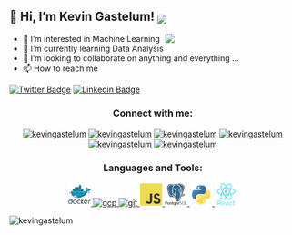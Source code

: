 <h2> 👋 Hi, I’m Kevin Gastelum! <img src="https://media.giphy.com/media/lRLzrbhmh5pFf4jOga/giphy.gif" height="40" style="vertical-align: text-bottom;"></h2> 
<img align='right' src="https://media.giphy.com/media/Yo83NpwkA17J1Jkkdk/giphy.gif" width="230">

- 👀 I’m interested in Machine Learning
- 🌱 I’m currently learning Data Analysis
- 💞️ I’m looking to collaborate on anything and everything ...
- 📫 How to reach me 

[![Twitter Badge](https://img.shields.io/badge/-@KevinGastelum77-1ca0f1?style=flat-square&labelColor=1ca0f1&logo=twitter&logoColor=white&link=https://twitter.com/intent/follow?screen_name=KevinGastelum77)](https://twitter.com/intent/follow?screen_name=KevinGastelum77) [![Linkedin Badge](https://img.shields.io/badge/-Kevin_Gastelum-blue?style=flat-square&logo=Linkedin&logoColor=white&link=https://www.linkedin.com/in/kevin-alexis-gastelum-navarrete/)](https://www.linkedin.com/in/kevin-alexis-gastelum-navarrete/)

<!--
KevinGastelum/KevinGastelum is a ✨ special ✨ repository because its `README.md` (this file) appears on your GitHub profile.
You can click the Preview link to take a look at your changes.

&label=PROFILE+VIEWS
-->

<!-- <p>&nbsp;<img align="center" src="https://github-readme-stats.vercel.app/api?username=kevingastelum&show_icons=true&locale=en" alt="kevingastelum" /></p> -->

<h3 align="center">Connect with me:</h3>
<p align="center">
<a href="https://kaggle.com/kevingastelum" target="blank"><img align="center" src="https://raw.githubusercontent.com/rahuldkjain/github-profile-readme-generator/master/src/images/icons/Social/kaggle.svg" alt="kevingastelum" height="30" width="40" /></a>
<a href="https://www.codechef.com/users/kevingastelum" target="blank"><img align="center" src="https://cdn.jsdelivr.net/npm/simple-icons@3.1.0/icons/codechef.svg" alt="kevingastelum" height="30" width="40" /></a>
<a href="https://www.hackerrank.com/kevingastelum" target="blank"><img align="center" src="https://raw.githubusercontent.com/rahuldkjain/github-profile-readme-generator/master/src/images/icons/Social/hackerrank.svg" alt="kevingastelum" height="30" width="40" /></a>
<a href="https://www.leetcode.com/kevingastelum" target="blank"><img align="center" src="https://raw.githubusercontent.com/rahuldkjain/github-profile-readme-generator/master/src/images/icons/Social/leet-code.svg" alt="kevingastelum" height="30" width="40" /></a>
<a href="https://www.hackerearth.com/kevingastelum" target="blank"><img align="center" src="https://raw.githubusercontent.com/rahuldkjain/github-profile-readme-generator/master/src/images/icons/Social/hackerearth.svg" alt="kevingastelum" height="30" width="40" /></a>
<a href="https://www.topcoder.com/members/kevingastelum" target="blank"><img align="center" src="https://raw.githubusercontent.com/rahuldkjain/github-profile-readme-generator/master/src/images/icons/Social/topcoder.svg" alt="kevingastelum" height="30" width="40" /></a>
</p>

<h3 align="center">Languages and Tools:</h3>
<p align="center"> <a href="https://www.docker.com/" target="_blank" rel="noreferrer"> <img src="https://raw.githubusercontent.com/devicons/devicon/master/icons/docker/docker-original-wordmark.svg" alt="docker" width="40" height="40"/> </a> <a href="https://cloud.google.com" target="_blank" rel="noreferrer"> <img src="https://www.vectorlogo.zone/logos/google_cloud/google_cloud-icon.svg" alt="gcp" width="40" height="40"/> </a> <a href="https://git-scm.com/" target="_blank" rel="noreferrer"> <img src="https://www.vectorlogo.zone/logos/git-scm/git-scm-icon.svg" alt="git" width="40" height="40"/> </a> <a href="https://developer.mozilla.org/en-US/docs/Web/JavaScript" target="_blank" rel="noreferrer"> <img src="https://raw.githubusercontent.com/devicons/devicon/master/icons/javascript/javascript-original.svg" alt="javascript" width="40" height="40"/> </a> <a href="https://www.postgresql.org" target="_blank" rel="noreferrer"> <img src="https://raw.githubusercontent.com/devicons/devicon/master/icons/postgresql/postgresql-original-wordmark.svg" alt="postgresql" width="40" height="40"/> </a> <a href="https://www.python.org" target="_blank" rel="noreferrer"> <img src="https://raw.githubusercontent.com/devicons/devicon/master/icons/python/python-original.svg" alt="python" width="40" height="40"/> </a> <a href="https://reactjs.org/" target="_blank" rel="noreferrer"> <img src="https://raw.githubusercontent.com/devicons/devicon/master/icons/react/react-original-wordmark.svg" alt="react" width="40" height="40"/> </a> </p>

<p align="left"> <img src="https://komarev.com/ghpvc/?username=kevingastelum&label=Profile%20views&color=0e75b6&style=flat" alt="kevingastelum" /> </p>



